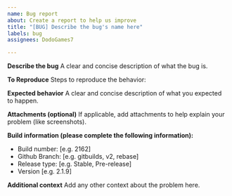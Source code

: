 ```yaml
---
name: Bug report
about: Create a report to help us improve
title: "[BUG] Describe the bug's name here"
labels: bug
assignees: DodoGames7

---
```


**Describe the bug**
A clear and concise description of what the bug is.

**To Reproduce**
Steps to reproduce the behavior:

**Expected behavior**
A clear and concise description of what you expected to happen.

**Attachments (optional)**
If applicable, add attachments to help explain your problem (like screenshots).

**Build information (please complete the following information):**
 - Build number: [e.g. 2162]
 - Github Branch: [e.g. gitbuilds, v2, rebase]
 - Release type: [e.g. Stable, Pre-release]
 - Version [e.g. 2.1.9]

**Additional context**
Add any other context about the problem here.
